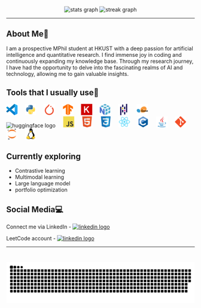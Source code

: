  
###

<div align="center">
  <img src="https://github-readme-stats.vercel.app/api?username=LucasCwy&hide_title=false&hide_rank=false&show_icons=true&include_all_commits=true&count_private=true&disable_animations=false&theme=dracula&locale=en&hide_border=false" height="150" alt="stats graph"  />
  <img src="https://streak-stats.demolab.com?user=LucasCwy&locale=en&mode=daily&theme=dracula&hide_border=false&border_radius=5" height="150" alt="streak graph"  />
</div>

<hr />

###

## About Me👋
I am a prospective MPhil student at HKUST with a deep passion for artificial intelligence and quantitative research. I find immense joy in coding and continuously expanding my knowledge base. Through my research journey, I have had the opportunity to delve into the fascinating realms of AI and technology, allowing me to gain valuable insights.

###

## Tools that I usually use💼

<div>
  <img src="https://github.com/devicons/devicon/blob/v2.16.0/icons/vscode/vscode-original.svg" height="30" alt="vscode logo"  />
  <img width="12" />
  <img src="https://github.com/devicons/devicon/blob/v2.16.0/icons/python/python-original.svg" height="30" alt="python logo"  />
  <img width="12" />
  <img src="https://github.com/devicons/devicon/blob/v2.16.0/icons/pytorch/pytorch-original.svg" height="30" alt="pytorch logo"  />
  <img width="12" />
  <img src="https://github.com/devicons/devicon/blob/v2.16.0/icons/tensorflow/tensorflow-original.svg" height="30" alt="tensorflow logo"  />
  <img width="12" />
  <img src="https://github.com/devicons/devicon/blob/v2.16.0/icons/keras/keras-original.svg" height="30" alt="keras logo"  />
  <img width="12" />
  <img src="https://github.com/devicons/devicon/blob/v2.16.0/icons/numpy/numpy-original.svg" height="30" alt="numpy logo"  />
  <img width="12" />
  <img src="https://github.com/devicons/devicon/blob/v2.16.0/icons/pandas/pandas-original.svg" height="30" alt="pandas logo"  />
  <img width="12" />
  <img src="https://github.com/devicons/devicon/blob/v2.16.0/icons/scikitlearn/scikitlearn-original.svg" height="30" alt="scikitlearn logo"  />
  <img width="12" />
  <img src="https://huggingface.co/front/assets/huggingface_logo.svg" height="30" alt="huggingface logo"  />
  <img width="12" />
  <img src="https://github.com/devicons/devicon/blob/v2.16.0/icons/javascript/javascript-original.svg" height="30" alt="javascript logo"  />
  <img width="12" />
  <img src="https://github.com/devicons/devicon/blob/v2.16.0/icons/html5/html5-original.svg" height="30" alt="html5 logo"  />
  <img width="12" />
  <img src="https://github.com/devicons/devicon/blob/v2.16.0/icons/css3/css3-original.svg" height="30" alt="css3 logo"  />
  <img width="12" />
  <img src="https://github.com/devicons/devicon/blob/v2.16.0/icons/react/react-original.svg" height="30" alt="react logo"  />
  <img width="12" />
  <img src="https://github.com/devicons/devicon/blob/v2.16.0/icons/c/c-original.svg" height="30" alt="c logo"  />
  <img width="12" />
  <img src="https://github.com/devicons/devicon/blob/v2.16.0/icons/java/java-original.svg" height="30" alt="java logo"  />
  <img width="12" />
  <img src="https://github.com/devicons/devicon/blob/v2.16.0/icons/git/git-original.svg" height="30" alt="git logo"  />
  <img width="12" />
  <img src="https://github.com/devicons/devicon/blob/v2.16.0/icons/jupyter/jupyter-original.svg" height="30" alt="jupyter logo"  />
  <img width="12" />
  <img src="https://github.com/devicons/devicon/blob/v2.16.0/icons/linux/linux-original.svg" height="30" alt="linux logo"  />
</div>

###

## Currently exploring
- Contrastive learning
- Multimodal learning
- Large language model
- portfolio optimization

###

## Social Media💻
Connect me via LinkedIn - 
<a href="https://www.linkedin.com/in/lucas-chan-578039267" target="_blank">
   <img src="https://img.shields.io/static/v1?message=LinkedIn&logo=linkedin&label=&color=0077B5&logoColor=white&labelColor=&style=for-the-badge" height="25" alt="linkedin logo"  />
</a>

LeetCode account - 
<a href="https://leetcode.com/u/LCCCCas/" target="_blank">
   <img src="https://img.shields.io/static/v1?message=Leetcode&logo=leetcode&label=&color=black&labelColor=&style=for-the-badge" height="25" alt="linkedin logo"  />
</a>

<hr />

###

<br clear="both">

<img src="https://raw.githubusercontent.com/lucaswychan/lucaswychan/output/snake.svg" alt="Snake animation" />

###
